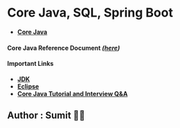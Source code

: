# Core Java, SQL, Spring Boot

* **[Core Java](https://github.com/snjava/FSD-230423/tree/main/code/corejava)**
#### Core Java Reference Document _([here](https://github.com/snjava/FSD-230423/blob/main/docs/CoreJava.docx))_


#### Important Links

* **[JDK](https://www.oracle.com/java/technologies/downloads/)**
* **[Eclipse](https://www.eclipse.org/downloads/download.php?file=/technology/epp/downloads/release/2022-12/R/eclipse-jee-2022-12-R-win32-x86_64.zip)**
* **[Core Java Tutorial and Interview Q&A](https://javainbeats.com/#/)**

## Author : Sumit :technologist:
